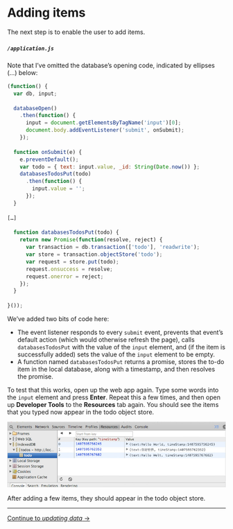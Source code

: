 # Adding items

The next step is to enable the user to add items.

##### `/application.js`

Note that I’ve omitted the database’s opening code, indicated by ellipses (…) below:

```js
(function() {
  var db, input;

  databaseOpen()
    .then(function() {
      input = document.getElementsByTagName('input')[0];
      document.body.addEventListener('submit', onSubmit);
    });

  function onSubmit(e) {
    e.preventDefault();
    var todo = { text: input.value, _id: String(Date.now()) };
    databasesTodosPut(todo)
      .then(function() {
        input.value = '';
      });
  }

[…]

  function databasesTodosPut(todo) {
    return new Promise(function(resolve, reject) {
      var transaction = db.transaction(['todo'], 'readwrite');
      var store = transaction.objectStore('todo');
      var request = store.put(todo);
      request.onsuccess = resolve;
      request.onerror = reject;
    });
  }

}());
```

We’ve added two bits of code here:

- The event listener responds to every `submit` event, prevents that event’s default action (which would otherwise refresh the page), calls `databasesTodosPut` with the value of the `input` element, and (if the item is successfully added) sets the value of the `input` element to be empty.
- A function named `databasesTodosPut` returns a promise, stores the to-do item in the local database, along with a timestamp, and then resolves the promise.

To test that this works, open up the web app again. Type some words into the `input` element and press **Enter**. Repeat this a few times, and then open up **Developer Tools** to the **Resources** tab again. You should see the items that you typed now appear in the todo object store.

![After adding a few items, they should appear in the todo object store](./screenshot.jpg)

After adding a few items, they should appear in the todo object store.

---

[Continue to *updating data* →](../06-getting-data)
